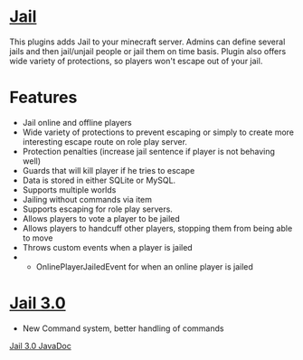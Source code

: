 [Jail](http://dev.bukkit.org/bukkit-plugins/jail/)
====
This plugins adds Jail to your minecraft server. Admins can define several jails and then jail/unjail people or jail them on time basis. Plugin also offers wide variety of protections, so players won't escape out of your jail.

Features
===
* Jail online and offline players
* Wide variety of protections to prevent escaping or simply to create more interesting escape route on role play server.
* Protection penalties (increase jail sentence if player is not behaving well)
* Guards that will kill player if he tries to escape
* Data is stored in either SQLite or MySQL.
* Supports multiple worlds
* Jailing without commands via item
* Supports escaping for role play servers.
* Allows players to vote a player to be jailed
* Allows players to handcuff other players, stopping them from being able to move
* Throws custom events when a player is jailed
* - OnlinePlayerJailedEvent for when an online player is jailed

[Jail 3.0](http://git.graywolf336.com:8080/job/Jail/)
===
* New Command system, better handling of commands

[Jail 3.0 JavaDoc](http://git.graywolf336.com:8080/job/Jail/ws/doc/index.html)